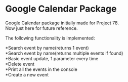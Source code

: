 # Google Calendar Package
Google Calendar package initially made for Project 78.<br />
Now just here for future reference.<br />

The following functionality is implemented:<br />

*Search event by name(returns 1 event)<br />
*Search event by name(returns multiple events if found)<br />
*Basic event update, 1 parameter every time<br />
*Delete event<br />
*Print all the events in the console<br />
*Create a new event<br /><br />
